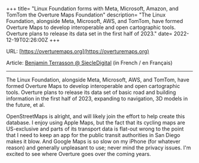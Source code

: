 +++
title= "Linux Foundation forms with Meta, Microsoft, Amazon, and TomTom the Overture Maps Foundation"
description= "The Linux Foundation, alongside Meta, Microsoft, AWS, and TomTom, have formed Overture Maps to develop interoperable and open cartographic tools. Overture plans to release its data set in the first half of 2023."
date= 2022-12-19T02:26:00Z
+++

URL: [https://overturemaps.org](https://overturemaps.org)

Article: [Benjamin Terrasson @ SiecleDigital](https://siecledigital.fr/2022/12/19/meta-microsoft-amazon-tomtom-et-fondation-linux-developper-produits-cartographiques-ouverts/) (in French / en Français)

---

The Linux Foundation, alongside Meta, Microsoft, AWS, and TomTom, have formed Overture Maps to develop interoperable and open cartographic tools. Overture plans to release its data set of basic road and building information in the first half of 2023, expanding to navigation, 3D models in the future, et al.

OpenStreetMaps is alright, and will likely join the effort to help create this database. I enjoy using Apple Maps, but the fact that its cycling maps are US-exclusive and parts of its transport data is flat-out wrong to the point that I need to keep an app for the public transit authorities in San Diego makes it blow. And Google Maps is so slow on my iPhone (for whatever reason) and generally unpleasant to use; never mind the privacy issues. I'm excited to see where Overture goes over the coming years.
